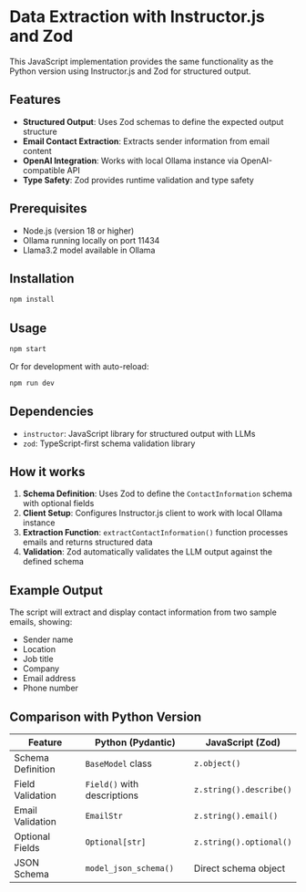 # Data Extraction with Instructor.js and Zod

This JavaScript implementation provides the same functionality as the Python version using Instructor.js and Zod for structured output.

## Features

- **Structured Output**: Uses Zod schemas to define the expected output structure
- **Email Contact Extraction**: Extracts sender information from email content
- **OpenAI Integration**: Works with local Ollama instance via OpenAI-compatible API
- **Type Safety**: Zod provides runtime validation and type safety

## Prerequisites

- Node.js (version 18 or higher)
- Ollama running locally on port 11434
- Llama3.2 model available in Ollama

## Installation

```bash
npm install
```

## Usage

```bash
npm start
```

Or for development with auto-reload:

```bash
npm run dev
```

## Dependencies

- `instructor`: JavaScript library for structured output with LLMs
- `zod`: TypeScript-first schema validation library

## How it works

1. **Schema Definition**: Uses Zod to define the `ContactInformation` schema with optional fields
2. **Client Setup**: Configures Instructor.js client to work with local Ollama instance
3. **Extraction Function**: `extractContactInformation()` function processes emails and returns structured data
4. **Validation**: Zod automatically validates the LLM output against the defined schema

## Example Output

The script will extract and display contact information from two sample emails, showing:
- Sender name
- Location
- Job title
- Company
- Email address
- Phone number

## Comparison with Python Version

| Feature | Python (Pydantic) | JavaScript (Zod) |
|---------|-------------------|------------------|
| Schema Definition | `BaseModel` class | `z.object()` |
| Field Validation | `Field()` with descriptions | `z.string().describe()` |
| Email Validation | `EmailStr` | `z.string().email()` |
| Optional Fields | `Optional[str]` | `z.string().optional()` |
| JSON Schema | `model_json_schema()` | Direct schema object |
